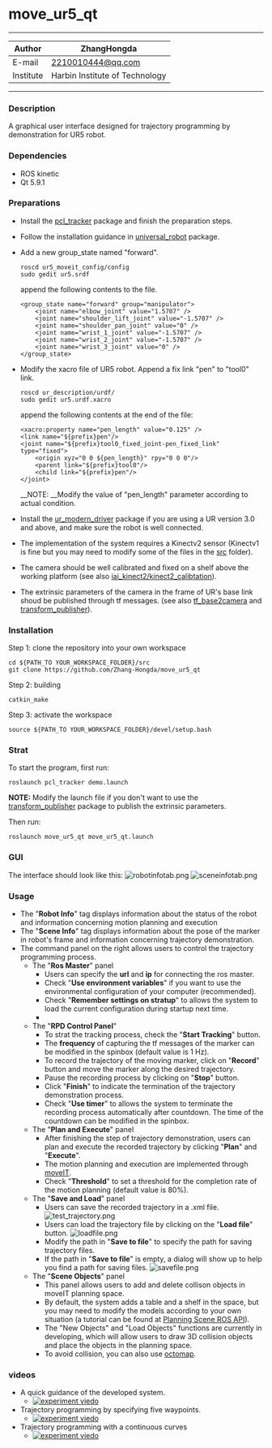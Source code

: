 move_ur5_qt
==============================

****
|Author|ZhangHongda|
|------|-----------------|
|E-mail|2210010444@qq.com|
|Institute|Harbin Institute of Technology|
****

### Description
A graphical user interface designed for trajectory programming by demonstration for UR5 robot.
### Dependencies
- ROS kinetic
- Qt 5.9.1
### Preparations
* Install the [pcl_tracker](https://github.com/Zhang-Hongda/pcl_tracker) package and finish the preparation steps.
* Follow the installation guidance in [universal_robot](https://github.com/ros-industrial/universal_robot) package. 
* Add a new group_state named "forward".
    ```
    roscd ur5_moveit_config/config
    sudo gedit ur5.srdf
    ```
    append the following contents to the file.
    ```
    <group_state name="forward" group="manipulator">
        <joint name="elbow_joint" value="1.5707" />
        <joint name="shoulder_lift_joint" value="-1.5707" />
        <joint name="shoulder_pan_joint" value="0" />
        <joint name="wrist_1_joint" value="-1.5707" />
        <joint name="wrist_2_joint" value="-1.5707" />
        <joint name="wrist_3_joint" value="0" />
    </group_state>
    ```
* Modify the xacro file of UR5 robot. Append a fix link "pen" to "tool0" link.

    ```
    roscd ur_description/urdf/
    sudo gedit ur5.urdf.xacro
    ```
    append the following contents at the end of the file:
    ```
    <xacro:property name="pen_length" value="0.125" />
    <link name="${prefix}pen"/>
    <joint name="${prefix}tool0_fixed_joint-pen_fixed_link" type="fixed">
        <origin xyz="0 0 ${pen_length}" rpy="0 0 0"/>
        <parent link="${prefix}tool0"/>
        <child link="${prefix}pen"/>
    </joint>
    ```
    __NOTE: __Modify the value of "pen_length" parameter according to actual condition.
* Install the [ur_modern_driver](https://github.com/Zhang-Hongda/ur_modern_driver) package if you are using a UR version 3.0 and above, and make sure the robot is well connected.
* The implementation of the system requires a Kinectv2 sensor (Kinectv1 is fine but you may need to modify some of the files in the [src](./src) folder). 
* The camera should be well calibrated and fixed on a shelf above the working platform (see also [iai_kinect2/kinect2_calibtation](https://github.com/code-iai/iai_kinect2/tree/master/kinect2_calibration)). 
* The extrinsic parameters of the camera in the frame of UR's base link shoud be published through tf messages. (see also [tf_base2camera](https://github.com/Zhang-Hongda/tf_base2camera) and [transform_publisher](https://github.com/Zhang-Hongda/transform_publisher)). 
### Installation
Step 1: clone the repository into your own workspace
```
cd ${PATH_TO YOUR_WORKSPACE_FOLDER}/src
git clone https://github.com/Zhang-Hongda/move_ur5_qt
```
Step 2: building
```
catkin_make
```
Step 3: activate the workspace
```
source ${PATH_TO YOUR_WORKSPACE_FOLDER}/devel/setup.bash
```
### Strat 
To start the program, first run:
```
roslaunch pcl_tracker demo.launch 
```
__NOTE:__ Modify the launch file if you don't want to use the [transform_publisher](https://github.com/Zhang-Hongda/transform_publisher) package to publish the extrinsic parameters.  

Then run:
```
roslaunch move_ur5_qt move_ur5_qt.launch
```
### GUI
The interface should look like this:
![robotinfotab.png](./png/robotinfotab.png "robot info tab")
![sceneinfotab.png](./png/sceneinfotab.png "scene info tab")
### Usage
*  The "__Robot Info__" tag displays information about the status of the robot and information concerning motion planning and execution
*  The "__Scene Info__" tag displays information about the pose of the marker in robot's frame and information concerning trajectory demonstration.
*  The command panel on the right allows users to control the trajectory programming process.
    * The "__Ros Master__" panel
        * Users can specify the __url__ and __ip__ for connecting the ros master.
        * Check "__Use environment variables__" if you want to use the environmental configuration of your computer (recommended).
        * Check "__Remember settings on stratup__" to allows the system to load the current configuration during startup next time.
        * 
    * The "__RPD Control Panel__"
        * To strat the tracking process, check the "__Start Tracking__" button.
        * The __frequency__ of capturing the tf messages of the marker can be modified in the spinbox (default value is 1 Hz).
        * To record the trajectory of the moving marker, click on "__Record__" button and move the marker along the desired trajectory.
        * Pause the recording process by clicking on "__Stop__" button.
        * Click "__Finish__" to indicate the termination of the trajectory demonstration process.
        * Check "__Use timer__" to allows the system to terminate the recording process automatically after countdown. The time of the countdown can be modified in the spinbox.
    * The "__Plan and Execute__" panel
        * After finishing the step of trajectory demonstration, users can plan and execute the recorded trajectory by clicking "__Plan__" and "__Execute__".
        * The motion planning and execution are implemented through [moveIT](https://moveit.ros.org/).
        * Check "__Threshold__" to set a threshold for the completion rate of the motion planning (default value is 80%).
    * The "__Save and Load__" panel
        * Users can save the recorded trajectory in a .xml file.
        ![test_trajectory.png](./png/test_trajectory.png "test_trajectory")
        * Users can load the trajectory file by clicking on the "__Load file__" button.
        ![loadfile.png](./png/loadfile.png "loadfile")
        * Modify the path in "__Save to file__" to specify the path for saving trajectory files.
        * If the path in "__Save to file__" is empty, a dialog will show up to help you find a path for saving files.
        ![savefile.png](./png/savefile.png "savefile")        
    * The "__Scene Objects__" panel
        * This panel allows users to add and delete collison objects in moveIT planning space.
        * By default, the system adds a table and a shelf in the space, but you may need to modify the models according to your own situation (a tutorial can be found at [Planning Scene ROS API](http://docs.ros.org/kinetic/api/moveit_tutorials/html/doc/planning_scene_ros_api/planning_scene_ros_api_tutorial.html#getting-started)).
        * The "New Objects" and "Load Objects" functions are currently in developing, which will allow users to draw 3D collision objects and place the objects in the planning space.
        * To avoid collision, you can also use [octomap](http://wiki.ros.org/octomap).

### videos
* A quick guidance of the developed system.
    * [![experiment viedo](https://img.youtube.com/vi/YASbjS_zb-g/0.jpg)](https://www.youtube.com/watch?v=YASbjS_zb-g)
* Trajectory programming by specifying five waypoints.
    * [![experiment viedo](https://img.youtube.com/vi/F18YgKlDluw/0.jpg)](https://www.youtube.com/watch?v=F18YgKlDluw)
* Trajectory programming with a continuous curves
    * [![experiment viedo](https://img.youtube.com/vi/5dFEKOuHhTA/0.jpg)](https://www.youtube.com/watch?v=5dFEKOuHhTA)














